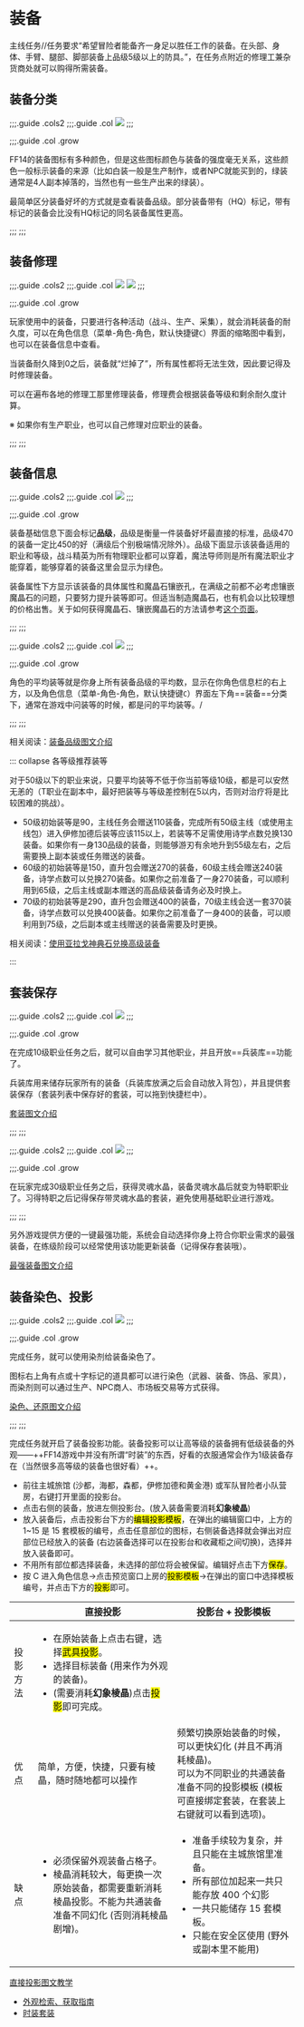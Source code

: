 # 装备

主线任务<quest name="备战" type="main"/>/<quest name="猛者的风度" type="main"/>/<quest name="佣兵之道" type="main"/>任务要求“希望冒险者能备齐一身足以胜任工作的装备。在头部、身体、手臂、腿部、脚部装备上品级5级以上的防具。”，在任务点附近的修理工兼杂货商处就可以购得所需装备。

## 装备分类

;;;.guide .cols2
;;;.guide .col
![](./equip.assets/hq.jpg)
;;;

;;;.guide .col .grow

FF14的装备图标有多种颜色，但是这些图标颜色与装备的强度毫无关系，这些颜色一般标示装备的来源（比如白装一般是生产制作，或者NPC就能买到的，绿装通常是4人副本掉落的，当然也有一些生产出来的绿装）。

最简单区分装备好坏的方式就是查看装备品级。部分装备带有<i class="xiv hq"></i>（HQ）标记，带有<i class="xiv hq"></i>标记的装备会比没有HQ标记的同名装备属性更高。

;;;
;;;

## 装备修理

;;;.guide .cols2
;;;.guide .col
![](./equip.assets/150312.png)
![](./equip.assets/150313.png)
;;;

;;;.guide .col .grow

玩家使用中的装备，只要进行各种活动（战斗、生产、采集），就会消耗装备的耐久度，可以在角色信息（菜单-角色-角色，默认快捷键`C`）界面的缩略图中看到，也可以在装备信息中查看。

当装备耐久降到0之后，装备就“烂掉了”，所有属性都将无法生效，因此要记得及时修理装备。

可以在遍布各地的修理工那里修理装备，修理费会根据装备等级和剩余耐久度计算。

※ 如果你有生产职业，也可以自己修理对应职业的装备。

;;;
;;;

## 装备信息

;;;.guide .cols2
;;;.guide .col
![](./equip.assets/ilv.jpg)
;;;

;;;.guide .col .grow

装备基础信息下面会标记**品级**，品级是衡量一件装备好坏最直接的标准，品级470的装备一定比450的好（满级后个别极端情况除外）。品级下面显示该装备适用的职业和等级，战斗精英为所有物理职业都可以穿着，魔法导师则是所有魔法职业才能穿着，能够穿着的装备这里会显示为绿色。

装备属性下方显示该装备的具体属性和魔晶石镶嵌孔，在满级之前都不必考虑镶嵌魔晶石的问题，只要努力提升装等即可。但适当制造魔晶石，也有机会以比较理想的价格出售。关于如何获得魔晶石、镶嵌魔晶石的方法请参考[这个页面](https://ff14.huijiwiki.com/wiki/魔晶石)。

;;;
;;;

;;;.guide .cols2
;;;.guide .col
![](./equip.assets/152472.png) 
;;;

;;;.guide .col .grow

角色的平均装等就是你身上所有装备品级的平均数，显示在你角色信息栏的右上方，以及角色信息（菜单-角色-角色，默认快捷键`C`）界面左下角==装备==分类下，通常在游戏中问装等的时候，都是问的平均装等。/

;;;
;;;

相关阅读：[装备品级图文介绍](/ui/equipment.md#物品品级（il）)

::: collapse 各等级推荐装等

对于50级以下的职业来说，只要平均装等不低于你当前等级10级，都是可以安然无恙的（<Role name="tank" />T职业在副本中，最好把装等与等级差控制在5以内，否则对<Role name="healer" />治疗将是比较困难的挑战）。

- 50级初始装等是90，主线任务会赠送110装备，完成所有50级主线（或使用主线包）进入伊修加德后装等应该115以上，若装等不足需使用诗学点数兑换130装备。如果你有一身130品级的装备，则能够游刃有余地升到55级左右，之后需要换上副本装或任务赠送的装备。
- 60级的初始装等是150，直升包会赠送270的装备，60级主线会赠送240装备，诗学点数可以兑换270装备。如果你之前准备了一身270装备，可以顺利用到65级，之后主线或副本赠送的高品级装备请务必及时换上。
- 70级的初始装等是290，直升包会赠送400的装备，70级主线<quest name="探秘" type="main" />会送一套370装备，诗学点数可以兑换400装备。如果你之前准备了一身400的装备，可以顺利用到75级，之后副本或主线赠送的装备需要及时更换。

相关阅读：[使用亚拉戈神典石兑换高级装备](/ui/currency.md)

:::

## 套装保存

;;;.guide .cols2
;;;.guide .col
![](./equip.assets/150392.png)
;;;

;;;.guide .col .grow

在完成10级职业任务之后，就可以自由学习其他职业，并且开放==兵装库==功能了。

兵装库用来储存玩家所有的装备（兵装库放满之后会自动放入背包），并且提供套装保存（套装列表中保存好的套装，可以拖到快捷栏中）。

[套装图文介绍](/ui/equipment.md#套装)

;;;
;;;

;;;.guide .cols2
;;;.guide .col
![](./equip.assets/150991.png)
;;;

;;;.guide .col .grow

在玩家完成30级职业任务之后，获得灵魂水晶，装备灵魂水晶后就变为特职职业了。习得特职之后记得保存带灵魂水晶的套装，避免使用基础职业进行游戏。

;;;
;;;

另外游戏提供方便的一键最强功能，系统会自动选择你身上符合你职业需求的最强装备，在练级阶段可以经常使用该功能更新装备（记得保存套装哦）。

[最强装备图文介绍](/ui/equipment.md#最强装备)

## 装备染色、投影

;;;.guide .cols2
;;;.guide .col
![](./equip.assets/151001.png)
;;;

;;;.guide .col .grow

完成任务<quest name="色彩斑斓的世界" type="plus"/>，就可以使用染剂给装备染色了。

图标右上角有点或十字标记的道具都可以进行染色（武器、装备、饰品、家具），而染剂则可以通过生产、NPC商人、市场板交易等方式获得。

[染色、还原图文介绍](/ui/equipment.md#装备的染色)

;;;
;;;

完成任务<quest name="华丽的投影世界"  type="plus"/>就开启了装备投影功能。装备投影可以让高等级的装备拥有低级装备的外观——++FF14游戏中并没有所谓“时装”的东西，好看的衣服通常会作为1级装备存在（当然很多高等级的装备也很好看）++。

<div class="md-table">
  <table class="ui compact grey striped unstackable table">
    <thead>
      <tr>
        <th></th>
        <th style="17em">直接投影</th>
        <th style="23em">投影台 + 投影模板</th></tr>
    </thead>
    <tbody>
      <tr>
        <td>投影方法</td>
        <td><ul><li>在原始装备上点击右键，选择<mark>武具投影</mark>。</li>
          <li>选择目标装备 (用来作为外观的装备)。</li>
          <li>(需要消耗<strong>幻象棱晶</strong>)点击<mark>投影</mark>即可完成。</li></ul></td>
        <ul><li>前往主城旅馆 (沙都，海都，森都，伊修加德和黄金港) 或军队冒险者小队营房，右键打开里面的投影台。</li>
          <li>点击右侧的装备，放进左侧投影台。(放入装备需要消耗<strong>幻象棱晶</strong>)</li>
          <li>放入装备后，点击投影台下方的<mark>编辑投影模板</mark>，在弹出的编辑窗口中，上方的 1~15 是 15 套模板的编号，点击任意部位的图标，右侧装备选择就会弹出对应部位已经放入的装备 (右边装备选择可以在投影台和收藏柜之间切换)，选择并放入装备即可。</li>
          <li>不用所有部位都选择装备，未选择的部位将会被保留。编辑好点击下方<mark>保存</mark>。</li>
          <li>按 C 进入角色信息→点击预览窗口上房的<mark>投影模板</mark>→在弹出的窗口中选择模板编号，并点击下方的<mark>投影</mark>即可。</li></ul></td></tr>
      <tr>
        <td>优点</td>
        <td>简单，方便，快捷，只要有棱晶，随时随地都可以操作</td>
        <td>频繁切换原始装备的时候，可以更快幻化 (并且不再消耗棱晶)。
          <br>可以为不同职业的共通装备准备不同的投影模板 (模板可直接绑定套装，在套装上右键就可以看到选项)。</td></tr>
      <tr>
        <td>缺点</td>
        <td>
        <ul>
            <li>必须保留外观装备占格子。</li>
            <li>棱晶消耗较大，每更换一次原始装备，都需要重新消耗棱晶投影。不能为共通装备准备不同幻化 (否则消耗棱晶剧增)。</li></ul>
        </td><td>
        <ul>
            <li>准备手续较为复杂，并且只能在主城旅馆里准备。</li>
            <li>所有部位加起来一共只能存放 400 个幻影</li>
            <li>一共只能储存 15 套模板。</li>
            <li>只能在安全区使用 (野外或副本里不能用)</li></ul>
        </td>
        </tr>
    </tbody>
  </table>
</div>

[直接投影图文教学](/ui/equipment.md#武具投影)

* [外观检索、获取指南](https://bbs.nga.cn/read.php?tid=14869355)
* [时装套装](https://ff14.huijiwiki.com/wiki/%E6%97%B6%E8%A3%85%E5%A5%97%E8%A3%85)

